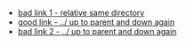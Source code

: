 - [bad link 1 - relative same directory](relative-bad-page.md)
- [good link - ../ up to parent and down again](../no-slash/page.md)
- [bad link 2 - ../ up to parent and down again](../no-slash/nope.md)

